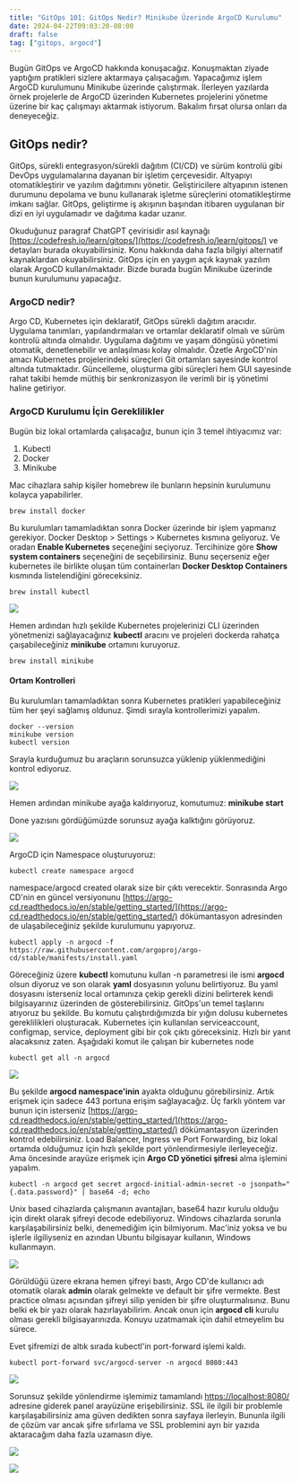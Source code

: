 ```yaml
---
title: "GitOps 101: GitOps Nedir? Minikube Üzerinde ArgoCD Kurulumu"
date: 2024-04-22T09:03:20-08:00
draft: false
tag: ["gitops, argocd"]
---
```


Bugün GitOps ve ArgoCD hakkında konuşacağız. Konuşmaktan ziyade yaptığım pratikleri sizlere aktarmaya çalışacağım. Yapacağımız işlem ArgoCD kurulumunu Minikube üzerinde çalıştırmak. İlerleyen yazılarda örnek projelerle de ArgoCD üzerinden Kubernetes projelerini yönetme üzerine bir kaç çalışmayı aktarmak istiyorum. Bakalım fırsat olursa onları da deneyeceğiz.

## GitOps nedir?

GitOps, sürekli entegrasyon/sürekli dağıtım (CI/CD) ve sürüm kontrolü gibi DevOps uygulamalarına dayanan bir işletim çerçevesidir. Altyapıyı otomatikleştirir ve yazılım dağıtımını yönetir. Geliştiricilere altyapının istenen durumunu depolama ve bunu kullanarak işletme süreçlerini otomatikleştirme imkanı sağlar. GitOps, geliştirme iş akışının başından itibaren uygulanan bir dizi en iyi uygulamadır ve dağıtıma kadar uzanır.

Okuduğunuz paragraf ChatGPT çevirisidir asıl kaynağı [https://codefresh.io/learn/gitops/](https://codefresh.io/learn/gitops/) ve detayları burada okuyabilirsiniz. Konu hakkında daha fazla bilgiyi alternatif kaynaklardan okuyabilirsiniz. GitOps için en yaygın açık kaynak yazılım olarak ArgoCD kullanılmaktadır. Bizde burada bugün Minikube üzerinde bunun kurulumunu yapacağız.

### ArgoCD nedir? 

Argo CD, Kubernetes için deklaratif, GitOps sürekli dağıtım aracıdır. Uygulama tanımları, yapılandırmaları ve ortamlar deklaratif olmalı ve sürüm kontrolü altında olmalıdır. Uygulama dağıtımı ve yaşam döngüsü yönetimi otomatik, denetlenebilir ve anlaşılması kolay olmalıdır. Özetle ArgoCD'nin amacı Kubernetes projelerindeki süreçleri Git ortamları sayesinde kontrol altında tutmaktadır. Güncelleme, oluşturma gibi süreçleri hem GUI sayesinde rahat takibi hemde müthiş bir senkronizasyon ile verimli bir iş yönetimi haline getiriyor.

### ArgoCD Kurulumu İçin Gereklilikler

Bugün biz lokal ortamlarda çalışacağız, bunun için 3 temel ihtiyacımız var:

1.  Kubectl
2.  Docker
3.  Minikube

Mac cihazlara sahip kişiler homebrew ile bunların hepsinin kurulumunu kolayca yapabilirler.

```plaintext
brew install docker
```

Bu kurulumları tamamladıktan sonra Docker üzerinde bir işlem yapmanız gerekiyor. Docker Desktop > Settings > Kubernetes kısmına geliyoruz. Ve oradan **Enable Kubernetes** seçeneğini seçiyoruz. Tercihinize göre **Show system containers** seçeneğini de seçebilirsiniz. Bunu seçerseniz eğer kubernetes ile birlikte oluşan tüm containerları **Docker Desktop Containers** kısmında listelendiğini göreceksiniz.

```plaintext
brew install kubectl
```

![](/images/1-gitops-ve-argocd.png)

Hemen ardından hızlı şekilde Kubernetes projelerinizi CLI üzerinden yönetmenizi sağlayacağınız **kubectl** aracını ve projeleri dockerda rahatça çaışabileceğiniz **minikube** ortamını kuruyoruz.

```plaintext
brew install minikube
```

#### Ortam Kontrolleri

Bu kurulumları tamamladıktan sonra Kubernetes pratikleri yapabileceğiniz tüm her şeyi sağlamış oldunuz. Şimdi sırayla kontrollerimizi yapalım.

```plaintext
docker --version
minikube version
kubectl version
```

Sırayla kurduğumuz bu araçların sorunsuzca yüklenip yüklenmediğini kontrol ediyoruz.

![](/images/2-gitops-ve-argocd.png)

Hemen ardından minikube ayağa kaldırıyoruz, komutumuz: **minikube start**

Done yazısını gördüğümüzde sorunsuz ayağa kalktığını görüyoruz.

![](/images/3-gitops-ve-argocd.png)

ArgoCD için Namespace oluşturuyoruz:

```plaintext
kubectl create namespace argocd
```

namespace/argocd created olarak size bir çıktı verecektir. Sonrasında Argo CD'nin en güncel versiyonunu [https://argo-cd.readthedocs.io/en/stable/getting_started/](https://argo-cd.readthedocs.io/en/stable/getting_started/) dökümantasyon adresinden de ulaşabileceğiniz şekilde kurulumunu yapıyoruz.

```plaintext
kubectl apply -n argocd -f https://raw.githubusercontent.com/argoproj/argo-cd/stable/manifests/install.yaml
```

Göreceğiniz üzere **kubectl** komutunu kullan -n parametresi ile ismi **argocd** olsun diyoruz ve son olarak **yaml** dosyasının yolunu belirtiyoruz. Bu yaml dosyasını isterseniz local ortamınıza çekip gerekli dizini belirterek kendi bilgisayarınız üzerinden de gösterebilirsiniz. GitOps'un temel taşlarını atıyoruz bu şekilde. Bu komutu çalıştırdığımızda bir yığın dolusu kubernetes gereklilikleri oluşturacak. Kubernetes için kullanılan serviceaccount, configmap, service, deployment gibi bir çok çıktı göreceksiniz. Hızlı bir yanıt alacaksınız zaten. Aşağıdaki komut ile çalışan bir kubernetes node

```plaintext
kubectl get all -n argocd
```

![](/images/4-gitops-ve-argocd.png)

Bu şekilde **argocd namespace'inin** ayakta olduğunu görebilirsiniz. Artık erişmek için sadece 443 portuna erişim sağlayacağız. Üç farklı yöntem var bunun için isterseniz [https://argo-cd.readthedocs.io/en/stable/getting_started/](https://argo-cd.readthedocs.io/en/stable/getting_started/) dökümantasyon üzerinden kontrol edebilirsiniz. Load Balancer, Ingress ve Port Forwarding, biz lokal ortamda olduğumuz için hızlı şekilde port yönlendirmesiyle ilerleyeceğiz. Ama öncesinde arayüze erişmek için **Argo CD yönetici şifresi** alma işlemini yapalım.

```plaintext
kubectl -n argocd get secret argocd-initial-admin-secret -o jsonpath="{.data.password}" | base64 -d; echo
```

Unix based cihazlarda çalışmanın avantajları, base64 hazır kurulu olduğu için direkt olarak şifreyi decode edebiliyoruz. Windows cihazlarda sorunla karşılaşabilirsiniz belki, denemediğim için bilmiyorum. Mac'iniz yoksa ve bu işlerle ilgiliyseniz en azından Ubuntu bilgisayar kullanın, Windows kullanmayın.

![](/images/5-gitops-ve-argocd.png)

Görüldüğü üzere ekrana hemen şifreyi bastı, Argo CD'de kullanıcı adı otomatik olarak **admin** olarak gelmekte ve default bir şifre vermekte. Best practice olması açısından şifreyi silip yeniden bir şifre oluşturmalısınız. Bunu belki ek bir yazı olarak hazırlayabilirim. Ancak onun için **argocd** **cli** kurulu olması gerekli bilgisayarınızda. Konuyu uzatmamak için dahil etmeyelim bu sürece.

Evet şifremizi de altık sırada kubectl'in port-forward işlemi kaldı.

```plaintext
kubectl port-forward svc/argocd-server -n argocd 8080:443
```

![](/images/6-gitops-ve-argocd.png)

Sorunsuz şekilde yönlendirme işlemimiz tamamlandı [https://localhost:8080/](https://localhost:8080/) adresine giderek panel arayüzüne erişebilirsiniz. SSL ile ilgili bir problemle karşılaşabilirsiniz ama güven dedikten sonra sayfaya ilerleyin. Bununla ilgili de çözüm var ancak şifre sıfırlama ve SSL problemini ayrı bir yazıda aktaracağım daha fazla uzamasın diye.

![](/images/7-gitops-ve-argocd.png)

![](/images/8-gitops-ve-argocd.png)